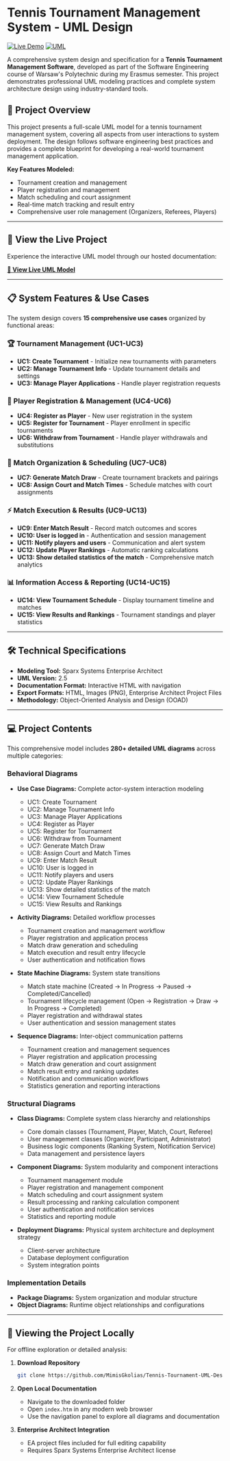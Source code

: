 # Tennis Tournament Management System - UML Design

[![Live Demo](https://img.shields.io/badge/Live-Demo-green)](https://mimisgkolias.github.io/Tennis-Tournament-UML-Design/)
[![UML](https://img.shields.io/badge/UML-Enterprise%20Architect-blue)](https://sparxsystems.com/)

A comprehensive system design and specification for a **Tennis Tournament Management Software**, developed as part of the Software Engineering course of Warsaw's Polytechnic during my Erasmus semester. This project demonstrates professional UML modeling practices and complete system architecture design using industry-standard tools.

## 🎯 Project Overview

This project presents a full-scale UML model for a tennis tournament management system, covering all aspects from user interactions to system deployment. The design follows software engineering best practices and provides a complete blueprint for developing a real-world tournament management application.

**Key Features Modeled:**
- Tournament creation and management
- Player registration and management  
- Match scheduling and court assignment
- Real-time match tracking and result entry
- Comprehensive user role management (Organizers, Referees, Players)

---

## 🚀 View the Live Project

Experience the interactive UML model through our hosted documentation:

**[🔗 View Live UML Model](https://mimisgkolias.github.io/Tennis-Tournament-UML-Design/)**

---

## 📋 System Features & Use Cases

The system design covers **15 comprehensive use cases** organized by functional areas:

### **🏆 Tournament Management (UC1-UC3)**
- **UC1: Create Tournament** - Initialize new tournaments with parameters
- **UC2: Manage Tournament Info** - Update tournament details and settings
- **UC3: Manage Player Applications** - Handle player registration requests

### **👥 Player Registration & Management (UC4-UC6)**  
- **UC4: Register as Player** - New user registration in the system
- **UC5: Register for Tournament** - Player enrollment in specific tournaments
- **UC6: Withdraw from Tournament** - Handle player withdrawals and substitutions

### **🎯 Match Organization & Scheduling (UC7-UC8)**
- **UC7: Generate Match Draw** - Create tournament brackets and pairings
- **UC8: Assign Court and Match Times** - Schedule matches with court assignments

### **⚡ Match Execution & Results (UC9-UC13)**
- **UC9: Enter Match Result** - Record match outcomes and scores
- **UC10: User is logged in** - Authentication and session management
- **UC11: Notify players and users** - Communication and alert system
- **UC12: Update Player Rankings** - Automatic ranking calculations
- **UC13: Show detailed statistics of the match** - Comprehensive match analytics

### **📊 Information Access & Reporting (UC14-UC15)**
- **UC14: View Tournament Schedule** - Display tournament timeline and matches
- **UC15: View Results and Rankings** - Tournament standings and player statistics

---

## 🛠️ Technical Specifications

- **Modeling Tool:** Sparx Systems Enterprise Architect
- **UML Version:** 2.5
- **Documentation Format:** Interactive HTML with navigation
- **Export Formats:** HTML, Images (PNG), Enterprise Architect Project Files
- **Methodology:** Object-Oriented Analysis and Design (OOAD)

---

## 💻 Project Contents

This comprehensive model includes **280+ detailed UML diagrams** across multiple categories:

### **Behavioral Diagrams**
*   **Use Case Diagrams:** Complete actor-system interaction modeling
    - UC1: Create Tournament
    - UC2: Manage Tournament Info
    - UC3: Manage Player Applications
    - UC4: Register as Player
    - UC5: Register for Tournament
    - UC6: Withdraw from Tournament
    - UC7: Generate Match Draw
    - UC8: Assign Court and Match Times
    - UC9: Enter Match Result
    - UC10: User is logged in
    - UC11: Notify players and users
    - UC12: Update Player Rankings
    - UC13: Show detailed statistics of the match
    - UC14: View Tournament Schedule
    - UC15: View Results and Rankings

*   **Activity Diagrams:** Detailed workflow processes
    - Tournament creation and management workflow
    - Player registration and application process
    - Match draw generation and scheduling
    - Match execution and result entry lifecycle
    - User authentication and notification flows

*   **State Machine Diagrams:** System state transitions
    - Match state machine (Created → In Progress → Paused → Completed/Cancelled)
    - Tournament lifecycle management (Open → Registration → Draw → In Progress → Completed)
    - Player registration and withdrawal states
    - User authentication and session management states

*   **Sequence Diagrams:** Inter-object communication patterns
    - Tournament creation and management sequences
    - Player registration and application processing
    - Match draw generation and court assignment
    - Match result entry and ranking updates
    - Notification and communication workflows
    - Statistics generation and reporting interactions

### **Structural Diagrams**  
*   **Class Diagrams:** Complete system class hierarchy and relationships
    - Core domain classes (Tournament, Player, Match, Court, Referee)
    - User management classes (Organizer, Participant, Administrator)
    - Business logic components (Ranking System, Notification Service)
    - Data management and persistence layers

*   **Component Diagrams:** System modularity and component interactions
    - Tournament management module
    - Player registration and management component
    - Match scheduling and court assignment system
    - Result processing and ranking calculation component
    - User authentication and notification services
    - Statistics and reporting module

*   **Deployment Diagrams:** Physical system architecture and deployment strategy
    - Client-server architecture
    - Database deployment configuration
    - System integration points

### **Implementation Details**
*   **Package Diagrams:** System organization and modular structure
*   **Object Diagrams:** Runtime object relationships and configurations

---

## 🔧 Viewing the Project Locally

For offline exploration or detailed analysis:

1. **Download Repository**
   ```bash
   git clone https://github.com/MimisGkolias/Tennis-Tournament-UML-Design.git
   ```

2. **Open Local Documentation**
   - Navigate to the downloaded folder
   - Open `index.htm` in any modern web browser
   - Use the navigation panel to explore all diagrams and documentation

3. **Enterprise Architect Integration**
   - EA project files included for full editing capability
   - Requires Sparx Systems Enterprise Architect license
